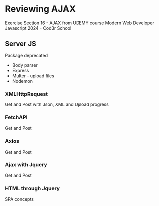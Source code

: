 
# Reviewing AJAX 

Exercise Section 16 - AJAX from UDEMY course Modern Web Developer Javascript 2024 - Cod3r School

## Server JS 

Package deprecated 
- Body parser
- Express
- Multer - upload files
- Nodemon

### XMLHttpRequest
Get and Post with Json, XML and Upload progress
### FetchAPI
Get and Post
### Axios
Get and Post
### Ajax with Jquery
Get and Post
### HTML through Jquery
SPA concepts